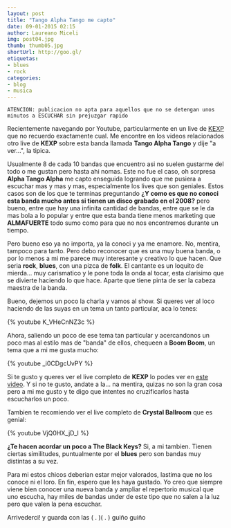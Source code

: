 ```yaml
---
layout: post
title: "Tango Alpha Tango me capto"
date: 09-01-2015 02:15
author: Laureano Miceli
img: post04.jpg
thumb: thumb05.jpg
shortUrl: http://goo.gl/
etiquetas:
- blues
- rock
categories:
- blog
- musica
---
```


`ATENCION: publicacion no apta para aquellos que no se detengan unos minutos a ESCUCHAR sin prejuzgar rapido`

Recientemente navegando por Youtube, particularmente en un live de [KEXP][1] que no recuerdo exactamente cual. Me encontre en los videos relacionados otro live de **KEXP** sobre esta banda llamada **Tango Alpha Tango** y dije "a ver...", la tipica.

Usualmente 8 de cada 10 bandas que encuentro asi no suelen gustarme del todo o me gustan pero hasta ahi nomas. Este no fue el caso, oh sorpresa **Alpha Tango Alpha** me capto enseguida logrando que me pusiera a escuchar mas y mas y mas, especialmente los lives que son geniales. Estos casos son de los que te terminas preguntando **¿Y como es que no conoci esta banda mucho antes si tienen un disco grabado en el 2008?** pero bueno, entre que hay una infinita cantidad de bandas, entre que se le da mas bola a lo popular y entre que esta banda tiene menos marketing que **ALMAFUERTE** todo sumo como para que no nos encontremos durante un tiempo. <!--more-->

Pero bueno eso ya no importa, ya la conoci y ya me enamore. No, mentira, tampoco para tanto. Pero debo reconocer que es una muy buena banda, o por lo menos a mi me parece muy interesante y creativo lo que hacen. Que seria **rock**, **blues**, con una pizca de **folk**. El cantante es un loquito de mierda... muy carismatico y le pone toda la onda al tocar, esta clarisimo que se divierte haciendo lo que hace. Aparte que tiene pinta de ser la cabeza maestra de la banda.

Bueno, dejemos un poco la charla y vamos al show. Si queres ver al loco haciendo de las suyas en un tema un tanto particular, aca lo tenes:

{% youtube K_VHeCnNZ3c %}

Ahora, saliendo un poco de ese tema tan particular y acercandonos un poco mas al estilo mas de "banda" de ellos, chequeen a **Boom Boom**, un tema que a mi me gusta mucho:

{% youtube _i0CDgcUvPY %}

Si te gusto y queres ver el live completo de **KEXP** lo podes ver en [este video][2]. Y si no te gusto, andate a la... na mentira, quizas no son la gran cosa pero a mi me gusto y te digo que intentes no cruzificarlos hasta escucharlos un poco.

Tambien te recomiendo ver el live completo de **Crystal Ballroom** que es genial:

{% youtube VjQ0HX_jD_I %}

**¿Te hacen acordar un poco a The Black Keys?** Si, a mi tambien. Tienen ciertas similitudes, puntualmente por el **blues** pero son bandas muy distintas a su vez.

Para mi estos chicos deberian estar mejor valorados, lastima que no los conoce ni el loro. En fin, espero que les haya gustado. Yo creo que siempre viene bien conocer una nueva banda y ampliar el repertorio musical que uno escucha, hay miles de bandas under de este tipo que no salen a la luz pero que valen la pena escuchar.

Arrivederci! y guarda con las (  .  )(  .  ) guiño guiño

[1]: https://www.youtube.com/user/kexpradio
[2]: https://www.youtube.com/watch?v=HHVJo_-PeOg